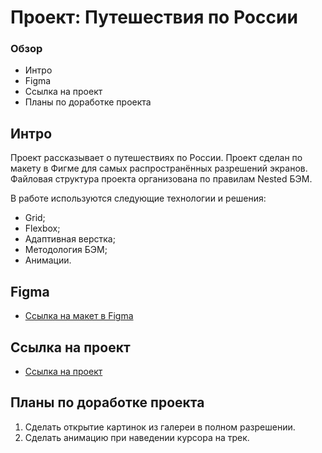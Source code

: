 # Проект: Путешествия по России

### Обзор
* Интро
* Figma
* Ссылка на проект
* Планы по доработке проекта

**Интро**
------
Проект рассказывает о путешествиях по России.
Проект сделан по макету в Фигме для самых распространённых разрешений экранов.
Файловая структура проекта организована по правилам Nested БЭМ.

В работе используются следующие технологии и решения:
 * Grid;
 * Flexbox;
 * Адаптивная верстка;
 * Методология БЭМ;
 * Анимации.

**Figma**
------
* [Ссылка на макет в Figma](https://www.figma.com/file/5S2WSbEFL6awjVWJ0NWL8Q/Sprint-3_-Russia-_-desktop-mobile?node-id=28503%3A0)

**Ссылка на проект**
------
* [Ссылка на проект](https://t-kerekesha.github.io/russian-travel/)

**Планы по доработке проекта**
------
1. Сделать открытие картинок из галереи в полном разрешении.
2. Сделать анимацию при наведении курсора на трек.

